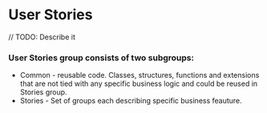 #  User Stories

// TODO: Describe it

### User Stories group consists of two subgroups:
* Common - reusable code. Classes, structures, functions and extensions that are not tied with any specific business logic and could be reused in Stories group.
* Stories - Set of groups each describing specific business feauture.
